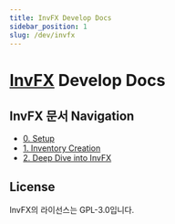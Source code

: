 ```yaml
---
title: InvFX Develop Docs
sidebar_position: 1
slug: /dev/invfx
---
```


# [InvFX](https://github.com/monun/InvFX/) Develop Docs

## InvFX 문서 Navigation

- [0. Setup](0-getting-started.md)
- [1. Inventory Creation](1-inventory-creation.md)
- [2. Deep Dive into InvFX](2-InvFX.md)

## License
InvFX의 라이선스는 GPL-3.0입니다.
